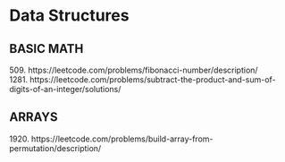 # Data Structures

<h2>BASIC MATH</h2>
509.  https://leetcode.com/problems/fibonacci-number/description/ <br>
1281. https://leetcode.com/problems/subtract-the-product-and-sum-of-digits-of-an-integer/solutions/

<h2>ARRAYS</h2>
1920. https://leetcode.com/problems/build-array-from-permutation/description/ <br>
